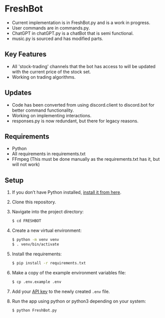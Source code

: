 # FreshBot

- Current implementation is in FreshBot.py and is a work in progress.  
- User commands are in commands.py.  
- ChatGPT in chatGPT.py is a chatBot that is semi functional.  
- music.py is sourced and has modified parts.  

## Key Features
- All 'stock-trading' channels that the bot has access to will be updated with the current price of the stock set.  
- Working on trading algorithms.  

## Updates
- Code has been converted from using discord.client to discord.bot for better command functionality.  
- Working on implementing interactions.  
- responses.py is now redundant, but there for legacy reasons.  

## Requirements
- Python  
- All requirements in requirements.txt  
- FFmpeg (This must be done manually as the requirements.txt has it, but will not work)  

## Setup

1. If you don’t have Python installed, [install it from here](https://www.python.org/downloads/).

2. Clone this repository.

3. Navigate into the project directory:

   ```bash
   $ cd FRESHBOT
   ```

4. Create a new virtual environment:

   ```bash
   $ python -m venv venv
   $ . venv/bin/activate
   ```

5. Install the requirements:

   ```bash
   $ pip install -r requirements.txt
   ```

6. Make a copy of the example environment variables file:

   ```bash
   $ cp .env.example .env
   ```

7. Add your [API key](https://beta.openai.com/account/api-keys) to the newly created `.env` file.

8. Run the app using python or python3 depending on your system:

   ```bash
   $ python FreshBot.py
   ```